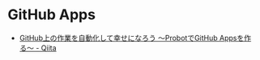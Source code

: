 # GitHub Apps

- [GitHub上の作業を自動化して幸せになろう 〜ProbotでGitHub Appsを作る〜 - Qiita](https://qiita.com/kentaro_m/items/50f1457ca4bacfe16efc)
